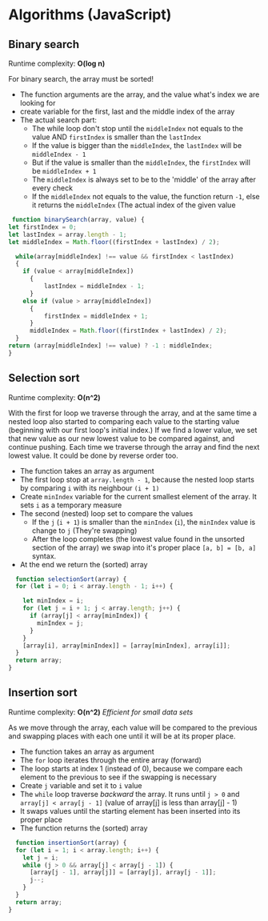 <h1>Algorithms (JavaScript)</h1>

<h2>Binary search</h2>

Runtime complexity: **O(log n)**

For binary search, the array must be sorted!
 - The function arguments are the array, and the value what's index we are looking for
 - create variable for the first, last and the middle index of the array
 - The actual search part: 
    - The while loop don't stop until the `middleIndex` not equals to the value AND `firstIndex` is smaller than the `lastIndex`
    - If the value is bigger than the `middleIndex`, the `lastIndex` will be `middleIndex - 1`
    - But if the value is smaller than the `middleIndex`, the `firstIndex` will be `middleIndex + 1`
    - The `middleIndex` is always set to be to the 'middle' of the array after every check
    - If the `middleIndex` not equals to the value, the function return `-1`, else it returns the `middleIndex` (The actual index of the given value
  ```js
   function binarySearch(array, value) {
  let firstIndex = 0;
  let lastIndex = array.length - 1;
  let middleIndex = Math.floor((firstIndex + lastIndex) / 2);

    while(array[middleIndex] !== value && firstIndex < lastIndex)
    {
      if (value < array[middleIndex])
        {
            lastIndex = middleIndex - 1;
        } 
      else if (value > array[middleIndex])
        {
            firstIndex = middleIndex + 1;
        }
        middleIndex = Math.floor((firstIndex + lastIndex) / 2);
    }
  return (array[middleIndex] !== value) ? -1 : middleIndex;
}
  ```

<h2>Selection sort</h2>

Runtime complexity: **O(n^2)**

With the first for loop we traverse through the array, and at the same time a nested loop also started to comparing each value to the starting value (beginning with our first loop's initial index.) If we find a lower value, we set that new value as our new lowest value to be compared against, and continue pushing. Each time we traverse through the array and find the next lowest value. It could be done by reverse order too.

  - The function takes an array as argument
  - The first loop stop at `array.length - 1`, because the nested loop starts by comparing `i` with its neighbour `(i + 1)`
  - Create `minIndex` variable for the current smallest element of the array. It sets `i` as a temporary measure
  - The second (nested) loop set to compare the values
    - If the `j` (`i + 1`) is smaller than the `minIndex` (`i`), the `minIndex` value is change to `j` (They're swapping)
    - After the loop completes (the lowest value found in the unsorted section of the array) we swap into it's proper place `[a, b] = [b, a]` syntax.
  - At the end we return the (sorted) array

```js
  function selectionSort(array) {
  for (let i = 0; i < array.length - 1; i++) {

    let minIndex = i;
    for (let j = i + 1; j < array.length; j++) {
      if (array[j] < array[minIndex]) {
        minIndex = j;
      }     
    }
    [array[i], array[minIndex]] = [array[minIndex], array[i]];
  }
  return array;
}
```

<h2>Insertion sort</h2>

Runtime complexity: **O(n^2)**
*Efficient for small data sets*

As we move through the array, each value will be compared to the previous and swapping places with each one until it will be at its proper place.

  - The function takes an array as argument
  - The `for` loop iterates through the entire array (forward)
  - The loop starts at index 1 (instead of 0), because we compare each element to the previous to see if the swapping is necessary
  - Create `j` variable and set it to `i` value
  - The `while` loop traverse *backward* the array. It runs until `j > 0` and `array[j] < array[j - 1]` (value of array[j] is less than array[j] - 1)
  - It swaps values until the starting element has been inserted into its proper place
  - The function returns the (sorted) array

```js
  function insertionSort(array) {
  for (let i = 1; i < array.length; i++) {
    let j = i;
    while (j > 0 && array[j] < array[j - 1]) {
      [array[j - 1], array[j]] = [array[j], array[j - 1]];
      j--;
    }
  }
  return array;
}
```